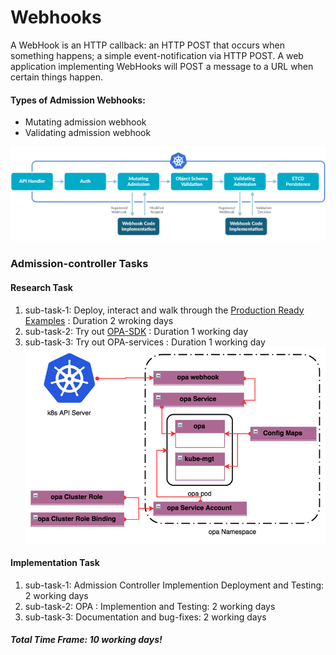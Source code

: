 # Webhooks

A WebHook is an HTTP callback: an HTTP POST that occurs when something happens; a simple event-notification via HTTP POST. A web application implementing WebHooks will POST a message to a URL when certain things happen.

#### Types of Admission Webhooks: 
* Mutating admission webhook
* Validating admission webhook


![admission-webhooks](admission-webhooks.png)


### Admission-controller Tasks
#### Research Task
   1) sub-task-1: Deploy, interact and walk through the  [Production Ready Examples](https://github.com/slok/k8s-webhook-example) : Duration 2 wroking days
   2) sub-task-2: Try out [OPA-SDK](https://github.com/open-policy-agent/example-api-authz-go) : Duration 1 working day
   3) sub-task-3: Try out OPA-services : Duration 1 working day
   ![opa-service](opa-service.png)

#### Implementation Task
1) sub-task-1: Admission Controller Implemention  Deployment and Testing: 2 working days
2) sub-task-2: OPA : Implemention and Testing: 2 working days
3) sub-task-3: Documentation and bug-fixes: 2 working days

  ##### Total Time Frame: 10 working days!
